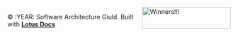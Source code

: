<img align="right" width="200" height="50" src="static/images/logo.png#right" alt="Winners!!!">


© :YEAR: Software Architecture Giuld. Built with [**Lotus Docs**](https://github.com/colinwilson/lotusdocs)